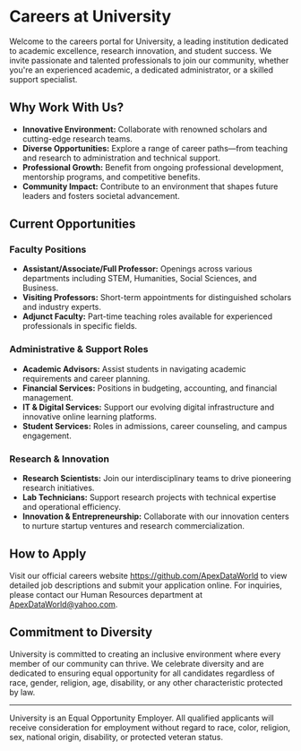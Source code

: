 # Careers at University

Welcome to the careers portal for University, a leading institution dedicated to academic excellence, research innovation, and student success. We invite passionate and talented professionals to join our community, whether you're an experienced academic, a dedicated administrator, or a skilled support specialist.

## Why Work With Us?

- **Innovative Environment:** Collaborate with renowned scholars and cutting-edge research teams.
- **Diverse Opportunities:** Explore a range of career paths—from teaching and research to administration and technical support.
- **Professional Growth:** Benefit from ongoing professional development, mentorship programs, and competitive benefits.
- **Community Impact:** Contribute to an environment that shapes future leaders and fosters societal advancement.

## Current Opportunities

### Faculty Positions
- **Assistant/Associate/Full Professor:** Openings across various departments including STEM, Humanities, Social Sciences, and Business.
- **Visiting Professors:** Short-term appointments for distinguished scholars and industry experts.
- **Adjunct Faculty:** Part-time teaching roles available for experienced professionals in specific fields.

### Administrative & Support Roles
- **Academic Advisors:** Assist students in navigating academic requirements and career planning.
- **Financial Services:** Positions in budgeting, accounting, and financial management.
- **IT & Digital Services:** Support our evolving digital infrastructure and innovative online learning platforms.
- **Student Services:** Roles in admissions, career counseling, and campus engagement.

### Research & Innovation
- **Research Scientists:** Join our interdisciplinary teams to drive pioneering research initiatives.
- **Lab Technicians:** Support research projects with technical expertise and operational efficiency.
- **Innovation & Entrepreneurship:** Collaborate with our innovation centers to nurture startup ventures and research commercialization.

## How to Apply

Visit our official careers website https://github.com/ApexDataWorld to view detailed job descriptions and submit your application online. For inquiries, please contact our Human Resources department at ApexDataWorld@yahoo.com.

## Commitment to Diversity

University is committed to creating an inclusive environment where every member of our community can thrive. We celebrate diversity and are dedicated to ensuring equal opportunity for all candidates regardless of race, gender, religion, age, disability, or any other characteristic protected by law.

---

University is an Equal Opportunity Employer. All qualified applicants will receive consideration for employment without regard to race, color, religion, sex, national origin, disability, or protected veteran status.
